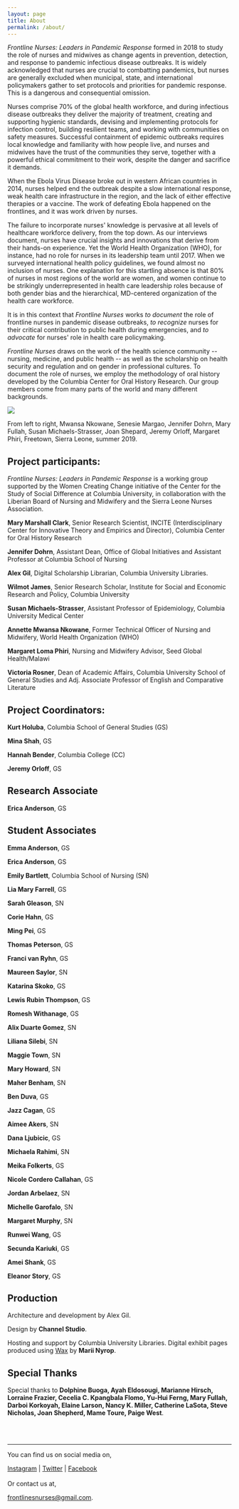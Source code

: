 ```yaml
---
layout: page
title: About
permalink: /about/
---
```


*Frontline Nurses: Leaders in Pandemic Response* formed in 2018 to study
the role of nurses and midwives as change agents in prevention,
detection, and response to pandemic infectious disease outbreaks. It is
widely acknowledged that nurses are crucial to combatting pandemics, but
nurses are generally excluded when municipal, state, and international
policymakers gather to set protocols and priorities for pandemic
response. This is a dangerous and consequential omission.

<!-- <div class="inline-image-reference">
    <img src="{{site.baseurl}}/img/about/about-c.jpg" />
<p class="image-caption">
    Above: Page from the Shahnama</a>
  </p>  
</div> -->

Nurses comprise 70% of the global health workforce, and during
infectious disease outbreaks they deliver the majority of treatment,
creating and supporting hygienic standards, devising and implementing
protocols for infection control, building resilient teams, and working
with communities on safety measures. Successful containment of epidemic
outbreaks requires local knowledge and familiarity with how people live,
and nurses and midwives have the trust of the communities they serve,
together with a powerful ethical commitment to their work, despite the
danger and sacrifice it demands.

<!-- <div class="inline-image-reference">
    <img src="{{site.baseurl}}/img/about/about-d.jpg" />
   <p class="image-caption">
    From left to right, Mwansa Nkowane, Senesie Margao, Jennifer Dohrn, Mary Fullah, Susan Michaels-Strasser, Joan Shepard, Jeremy Orloff, Margaret Phiri, Freetown, Sierra Leone, summer 2019.</a>
  </p>
</div> -->

When the Ebola Virus Disease broke out in western African countries in 2014,
nurses helped end the outbreak despite a slow international response,
weak health care infrastructure in the region, and the lack of either
effective therapies or a vaccine. The work of defeating Ebola happened
on the frontlines, and it was work driven by nurses.

The failure to incorporate nurses' knowledge is pervasive at all levels
of healthcare workforce delivery, from the top down. As our interviews
document, nurses have crucial insights and innovations that derive from
their hands-on experience. Yet the World Health Organization (WHO), for
instance, had no role for nurses in its leadership team until 2017. When
we surveyed international health policy guidelines, we found almost no
inclusion of nurses. One explanation for this startling absence is that
80% of nurses in most regions of the world are women, and women continue
to be strikingly underrepresented in health care leadership roles
because of both gender bias and the hierarchical, MD-centered
organization of the health care workforce.

<!--  <div class="inline-image-reference">
    <img src="{{site.baseurl}}/img/about/about-b.jpg" />
 <p class="image-caption">
    Above: Page from the Shahnama</a>
  </p> 
</div> --> 

It is in this context that *Frontline Nurses* works *to document* the
role of frontline nurses in pandemic disease outbreaks, *to recognize*
nurses for their critical contribution to public health during
emergencies, and *to advocate* for nurses' role in health care
policymaking.

*Frontline Nurses* draws on the work of the health science community --
nursing, medicine, and public health -- as well as the scholarship on
health security and regulation and on gender in professional cultures.
To document the role of nurses, we employ the methodology of oral
history developed by the Columbia Center for Oral History Research. Our
group members come from many parts of the world and many different
backgrounds.

<div class="inline-image-reference">
    <img src="{{site.baseurl}}/img/about/about-a.jpg" />
  <p class="image-caption">From left to right, Mwansa Nkowane, Senesie Margao, Jennifer Dohrn, Mary Fullah, Susan Michaels-Strasser, Joan Shepard, Jeremy Orloff, Margaret Phiri, Freetown, Sierra Leone, summer 2019.</p>
</div>


## Project participants:

*Frontline Nurses: Leaders in Pandemic Response* is a working group
supported by the Women Creating Change initiative of the Center for the
Study of Social Difference at Columbia University, in collaboration with
the Liberian Board of Nursing and Midwifery and the Sierra Leone Nurses
Association.

**Mary Marshall Clark**, Senior Research Scientist, INCITE
(Interdisciplinary Center for Innovative Theory and Empirics and
Director), Columbia Center for Oral History Research

**Jennifer Dohrn**, Assistant Dean, Office of Global Initiatives and
Assistant Professor at Columbia School of Nursing

**Alex Gil**, Digital Scholarship Librarian, Columbia University Libraries.

**Wilmot James**, Senior Research Scholar, Institute for Social and Economic
Research and Policy, Columbia University

**Susan Michaels-Strasser**, Assistant Professor of Epidemiology, Columbia
University Medical Center

**Annette Mwansa Nkowane**, Former Technical Officer of Nursing and
Midwifery, World Health Organization (WHO)

**Margaret Loma Phiri**, Nursing and Midwifery Advisor, Seed Global
Health/Malawi

**Victoria Rosner**, Dean of Academic Affairs, Columbia University School of
General Studies and Adj. Associate Professor of English and Comparative
Literature



## Project Coordinators:

**Kurt Holuba**, Columbia School of General Studies (GS)

**Mina Shah**, GS

**Hannah Bender**, Columbia College (CC)

**Jeremy Orloff**, GS



## Research Associate

**Erica Anderson**, GS

## Student Associates

**Emma Anderson**, GS

**Erica Anderson**, GS

**Emily Bartlett**, Columbia School of Nursing (SN)

**Lia Mary Farrell**, GS

**Sarah Gleason**, SN

**Corie Hahn**, GS

**Ming Pei**, GS

**Thomas Peterson**, GS

**Franci van Ryhn**, GS

**Maureen Saylor**, SN

**Katarina Skoko**, GS

**Lewis Rubin Thompson**, GS

**Romesh Withanage**, GS

**Alix Duarte Gomez**, SN

**Liliana Silebi**, SN

**Maggie Town**, SN

**Mary Howard**, SN

**Maher Benham**, SN

**Ben Duva**, GS

**Jazz Cagan**, GS

**Aimee Akers**, SN

**Dana Ljubicic**, GS

**Michaela Rahimi**, SN

**Meika Folkerts**, GS

**Nicole Cordero Callahan**, GS

**Jordan Arbelaez**, SN

**Michelle Garofalo**, SN

**Margaret Murphy**, SN

**Runwei Wang**, GS

**Secunda Kariuki**, GS

**Amei Shank**, GS

**Eleanor Story**, GS


## Production

Architecture and development by Alex Gil.

Design by **Channel Studio**.

Hosting and support by Columbia University Libraries. Digital exhibit pages produced using [Wax](https://minicomp.github.io/wax/) by **Marii Nyrop**. 


## Special Thanks

Special thanks to **Dolphine Buoga, Ayah Eldosougi, Marianne Hirsch,
Lorraine Frazier, Cecelia C. Kpangbala Flomo, Yu-Hui Ferng, Mary Fullah,
Darboi Korkoyah, Elaine Larson, Nancy K. Miller, Catherine LaSota, Steve
Nicholas, Joan Shepherd, Mame Toure, Paige West**.

<br>
<br>
<hr>

You can find us on social media on,

[Instagram](https://www.instagram.com/frontlinenursesandmidwives/) \| [Twitter](https://twitter.com/OFrontlines) \| [Facebook](https://www.facebook.com/frontlinenursesandmidwives)
<br>
<br>
Or contact us at, 

frontlinesnurses@gmail.com.

